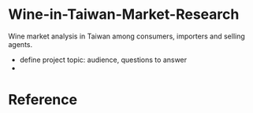 # Wine-in-Taiwan-Market-Research
Wine market analysis in Taiwan among consumers, importers and selling agents.

- define project topic: audience, questions to answer
- 




# Reference
